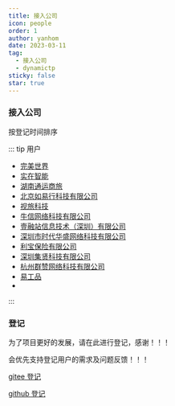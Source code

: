 ```yaml
---
title: 接入公司
icon: people
order: 1
author: yanhom
date: 2023-03-11
tag:
  - 接入公司
  - dynamictp
sticky: false
star: true
---
```


### 接入公司

按登记时间排序

::: tip 用户

- [完美世界](https://www.pwrd.com)
- [实在智能](https://www.ai-indeed.com)
- [湖南通运商旅](https://dynamictp.cn)
- [北京如易行科技有限公司](http://www.ruubypay.com)
- [视旅科技](https://visiotrip.com)
- [牛信网络科技有限公司](https://www.nxcloud.com)
- [壹融站信息技术（深圳）有限公司](https://www.yirongzhan.com)
- [深圳市时代华盛网络科技有限公司](https://www.hstong.com/)
- [利宝保险有限公司](https://www.libertymutual.com.cn/)
- [深圳集贤科技有限公司](https://www.uascent-iot.com/)
- [杭州群赞网络科技有限公司](https://www.jingling.group)
- [易工品](https://www.gongpin.com)
- 
:::

### 登记

为了项目更好的发展，请在此进行登记，感谢！！！

会优先支持登记用户的需求及问题反馈！！！

[gitee 登记](https://gitee.com/dromara/dynamic-tp/issues/I4YVFU)

[github 登记](https://github.com/dromara/dynamic-tp/issues/20)

